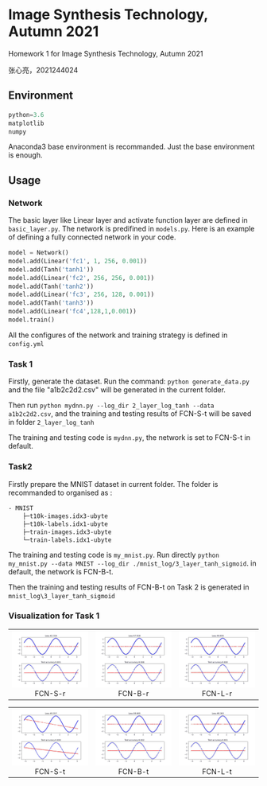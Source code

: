 # Image Synthesis Technology, Autumn 2021

Homework 1 for Image Synthesis Technology, Autumn 2021

张心亮，2021244024

## Environment

```py
python=3.6
matplotlib
numpy
```

Anaconda3 base environment is recommanded. Just the base environment is enough.

## Usage

### Network

The basic layer like Linear layer and activate function layer are defined in ```basic_layer.py```. The network is predifined in ```models.py```. Here is an example of defining a fully connected network in your code.

```py
model = Network()
model.add(Linear('fc1', 1, 256, 0.001))
model.add(Tanh('tanh1'))
model.add(Linear('fc2', 256, 256, 0.001))
model.add(Tanh('tanh2'))
model.add(Linear('fc3', 256, 128, 0.001))
model.add(Tanh('tanh3'))
model.add(Linear('fc4',128,1,0.001))
model.train()
```

All the configures of the network and training strategy is defined in ```config.yml```

### Task 1 
Firstly, generate the dataset. Run the command: ```python generate_data.py``` and the file "a1b2c2d2.csv" will be generated in the current folder.

Then run  ```python mydnn.py --log_dir 2_layer_log_tanh --data a1b2c2d2.csv```, and the training and testing results of FCN-S-t will be saved in folder ```2_layer_log_tanh```

The training and testing code is ```mydnn.py```, the network is set to FCN-S-t in default.

### Task2
Firstly prepare the MNIST dataset in current folder. The folder is recommanded to organised as :

```
- MNIST
    ├─t10k-images.idx3-ubyte
    ├─t10k-labels.idx1-ubyte
    ├─train-images.idx3-ubyte
    └─train-labels.idx1-ubyte
```

The training and testing code is ```my_mnist.py```. Run directly ```python my_mnist.py --data MNIST --log_dir ./mnist_log/3_layer_tanh_sigmoid```. in default, the network is FCN-B-t.

Then the training and testing results of FCN-B-t on Task 2 is generated in ```mnist_log\3_layer_tanh_sigmoid```

### Visualization for Task 1
<table>
    <tr>
        <td><center><img src="gifs\fcn_s_r_1.gif" width="270"/><br><center>FCN-S-r</center></center></td>
        <td><center><img src="gifs\fcn_b_r_1.gif" width="270"/><br><center>FCN-B-r</center></center></td>
        <td><center><img src="gifs\fcn_l_r_1.gif" width="270"/><br><center>FCN-L-r</center></center></td>
    </tr>
</table>

<table>
    <tr>
        <td><center><img src="gifs\fcn_s_t_1.gif" width="270"/><br><center>FCN-S-t</center></center></td>
        <td><center><img src="gifs\fcn_b_t_1.gif" width="270"/><br><center>FCN-B-t</center></center></td>
        <td><center><img src="gifs\fcn_l_t_1.gif" width="270"/><br><center>FCN-L-t</center></center></td>
    </tr>
</table>